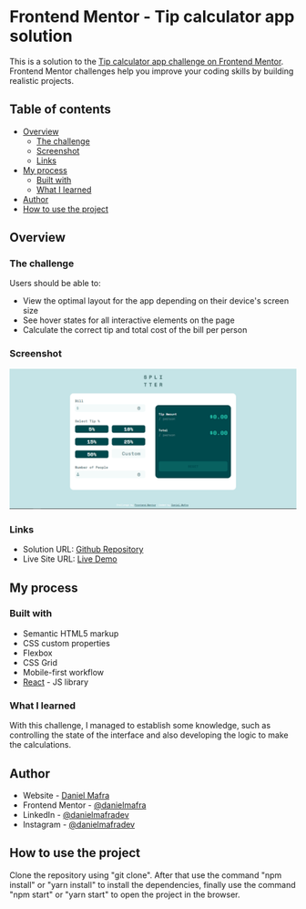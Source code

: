 # Frontend Mentor - Tip calculator app solution

This is a solution to the [Tip calculator app challenge on Frontend Mentor](https://www.frontendmentor.io/challenges/tip-calculator-app-ugJNGbJUX). Frontend Mentor challenges help you improve your coding skills by building realistic projects.

## Table of contents

- [Overview](#overview)
  - [The challenge](#the-challenge)
  - [Screenshot](#screenshot)
  - [Links](#links)
- [My process](#my-process)
  - [Built with](#built-with)
  - [What I learned](#what-i-learned)
- [Author](#author)
- [How to use the project](#how-to-use-the-project)

## Overview

### The challenge

Users should be able to:

- View the optimal layout for the app depending on their device's screen size
- See hover states for all interactive elements on the page
- Calculate the correct tip and total cost of the bill per person

### Screenshot

![](./screenshot.PNG)

### Links

- Solution URL: [Github Repository](https://github.com/DanielMafra/tip-calculator-app)
- Live Site URL: [Live Demo](https://danielmafra.github.io/tip-calculator-app)

## My process

### Built with

- Semantic HTML5 markup
- CSS custom properties
- Flexbox
- CSS Grid
- Mobile-first workflow
- [React](https://reactjs.org/) - JS library

### What I learned

With this challenge, I managed to establish some knowledge, such as controlling the state of the interface and also developing the logic to make the calculations.

## Author

- Website - [Daniel Mafra](https://danielmafra.github.io)
- Frontend Mentor - [@danielmafra](https://www.frontendmentor.io/profile/DanielMafra)
- LinkedIn - [@danielmafradev](https://linkedin.com/in/danielmafradev)
- Instagram - [@danielmafradev](https://instagram.com/danielmafradev)

## How to use the project

Clone the repository using "git clone". After that use the command "npm install" or "yarn install" to install the dependencies, finally use the command "npm start" or "yarn start" to open the project in the browser.
